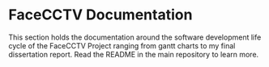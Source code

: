 # FaceCCTV Documentation

This section holds the documentation around the software development life cycle of the FaceCCTV Project ranging from gantt charts to my final dissertation report. Read the README in the main repository to learn more.

# 
